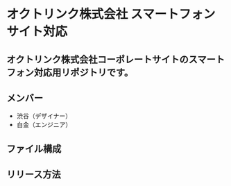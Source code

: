# オクトリンク株式会社 スマートフォンサイト対応
オクトリンク株式会社コーポレートサイトのスマートフォン対応用リポジトリです。
---

## メンバー
* 渋谷（デザイナー）
* 白金（エンジニア）

## ファイル構成

## リリース方法

